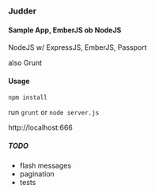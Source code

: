 ﻿### Judder
#### Sample App, EmberJS ob NodeJS

NodeJS w/ ExpressJS, EmberJS, Passport

also Grunt


#### Usage

`npm install`

run `grunt` or `node server.js`

http://localhost:666

##### TODO

- flash messages
- pagination
- tests